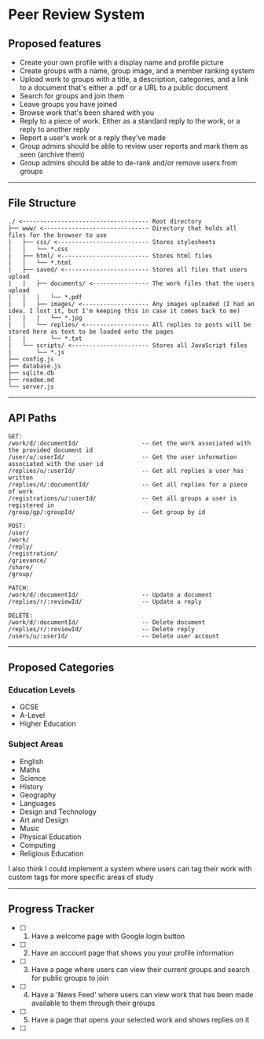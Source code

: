 # Peer Review System

## Proposed features

- Create your own profile with a display name and profile picture
- Create groups with a name, group image, and a member ranking system
- Upload work to groups with a title, a description, categories, and a link to a document that's either a .pdf or a URL to a public document
- Search for groups and join them
- Leave groups you have joined
- Browse work that's been shared with you
- Reply to a piece of work. Either as a standard reply to the work, or a reply to another reply
- Report a user's work or a reply they've made
- Group admins should be able to review user reports and mark them as seen (archive them)
- Group admins should be able to de-rank and/or remove users from groups


---

## File Structure

```
./ <------------------------------------ Root directory
├── www/ <------------------------------ Directory that holds all files for the browser to use
|   ├── css/ <-------------------------- Stores stylesheets
|   |   └── *.css
|   ├── html/ <------------------------- Stores html files
|   |   └── *.html
|   ├── saved/ <------------------------ Stores all files that users upload
|   |   ├── documents/ <---------------- The work files that the users upload
|   |   |   └── *.pdf
|   |   ├── images/ <------------------- Any images uploaded (I had an idea, I lost it, but I'm keeping this in case it comes back to me)
|   |   |   └── *.jpg
|   |   └── replies/ <------------------ All replies to posts will be stored here as text to be loaded onto the pages
|   |       └── *.txt
|   └── scripts/ <---------------------- Stores all JavaScript files
|       └── *.js
├── config.js
├── database.js
├── sqlite.db
├── readme.md
└── server.js
```

---

## API Paths

```
GET:
/work/d/:documentId/                  -- Get the work associated with the provided document id
/user/u/:userId/                      -- Get the user information associated with the user id
/replies/u/:userId/                   -- Get all replies a user has written
/replies/d/:documentId/               -- Get all replies for a piece of work
/registrations/u/:userId/             -- Get all groups a user is registered in
/group/gp/:groupId/                   -- Get group by id

POST:
/user/
/work/
/reply/
/registration/
/grievance/
/share/
/group/

PATCH:
/work/d/:documentId/                  -- Update a document
/replies/r/:reviewId/                 -- Update a reply

DELETE:
/work/d/:documentId/                  -- Delete document
/replies/r/:reviewId/                 -- Delete reply
/users/u/:userId/                     -- Delete user account
```

---

## Proposed Categories

### Education Levels

- GCSE
- A-Level
- Higher Education

### Subject Areas

- English
- Maths
- Science
- History
- Geography
- Languages
- Design and Technology
- Art and Design
- Music
- Physical Education
- Computing
- Religious Education

I also think I could implement a system where users can tag their work with custom tags for more specific areas of study

---

## Progress Tracker

- [ ] 1) Have a welcome page with Google login button
- [ ] 2) Have an account page that shows you your profile information
- [ ] 3) Have a page where users can view their current groups and search for public groups to join
- [ ] 4) Have a 'News Feed' where users can view work that has been made available to them through their groups
- [ ] 5) Have a page that opens your selected work and shows replies on it
- [ ]
